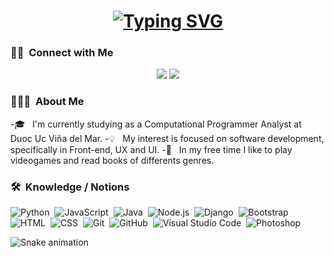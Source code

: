 <h1 align="center">
  <a href="https://git.io/typing-svg"><img src="https://readme-typing-svg.demolab.com?font=Roboto+Slab&weight=500&size=26&duration=4000&pause=800&center=true&width=435&lines=Hi+there!+%F0%9F%91%8B;I'm+Patricia+Saavedra+%F0%9F%98%8A" alt="Typing SVG" /></a>
</h1>

### 🤝🏻 &nbsp;Connect with Me
<p align="center">
    <a href="https://www.linkedin.com/in/patricia-saavedra-benavente/"><img src="https://img.shields.io/badge/LinkedIn-0077B5?style=style=flat-squar&logo=linkedin&logoColor=white"/></a>
    <a href="https://www.instagram.com/paty.saavedra.b"><img src="https://img.shields.io/badge/Instagram-E4405F?style=flat-squar&logo=instagram&logoColor=white"/></a>
  </p>

### 👨🏻‍💻 &nbsp;About Me
-🎓 &nbsp; I'm currently studying as a Computational Programmer Analyst at Duoc Uc Viña del Mar.
-💡  &nbsp; My interest is focused on software development, specifically in Front-end, UX and UI.
-🌱 &nbsp; In my free time I like to play videogames and read books of differents genres.

### 🛠 &nbsp;Knowledge / Notions

![Python](https://img.shields.io/badge/-Python-05122A?style=flat&logo=python)&nbsp;
![JavaScript](https://img.shields.io/badge/-JavaScript-05122A?style=flat&logo=javascript)&nbsp;
![Java](https://img.shields.io/badge/-Java-05122A?style=flat&logo=Java&logoColor=FFA518)&nbsp;
![Node.js](https://img.shields.io/badge/-Node.js-05122A?style=flat&logo=node.js)&nbsp;
![Django](https://img.shields.io/badge/-Django-05122A?style=flat&logo=django&logoColor=092E20)&nbsp;
![Bootstrap](https://img.shields.io/badge/-Bootstrap-05122A?style=flat&logo=bootstrap&logoColor=563D7C)\
![HTML](https://img.shields.io/badge/-HTML-05122A?style=flat&logo=HTML5)&nbsp;
![CSS](https://img.shields.io/badge/-CSS-05122A?style=flat&logo=CSS3&logoColor=1572B6)&nbsp;
![Git](https://img.shields.io/badge/-Git-05122A?style=flat&logo=git)&nbsp;
![GitHub](https://img.shields.io/badge/-GitHub-05122A?style=flat&logo=github)&nbsp;
![Visual Studio Code](https://img.shields.io/badge/-Visual%20Studio%20Code-05122A?style=flat&logo=visual-studio-code&logoColor=007ACC)&nbsp;
![Photoshop](https://img.shields.io/badge/-Photoshop-05122A?style=flat&logo=adobe-photoshop)&nbsp;



![Snake animation](https://github.com/patypatu/patypatu/blob/output/github-contribution-grid-snake.svg)
